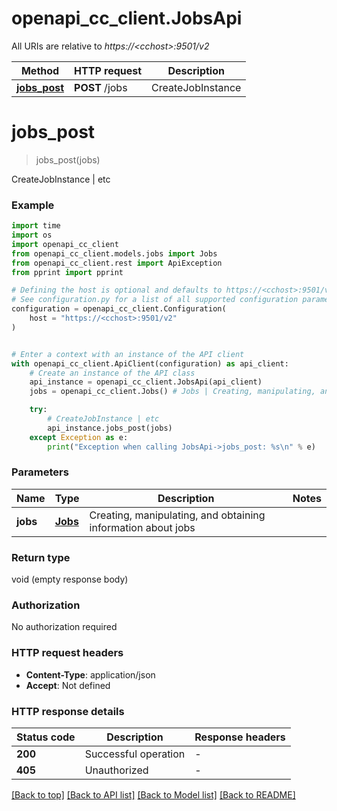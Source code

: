 # openapi_cc_client.JobsApi

All URIs are relative to *https://&lt;cchost&gt;:9501/v2*

Method | HTTP request | Description
------------- | ------------- | -------------
[**jobs_post**](JobsApi.md#jobs_post) | **POST** /jobs | CreateJobInstance | etc


# **jobs_post**
> jobs_post(jobs)

CreateJobInstance | etc

### Example

```python
import time
import os
import openapi_cc_client
from openapi_cc_client.models.jobs import Jobs
from openapi_cc_client.rest import ApiException
from pprint import pprint

# Defining the host is optional and defaults to https://<cchost>:9501/v2
# See configuration.py for a list of all supported configuration parameters.
configuration = openapi_cc_client.Configuration(
    host = "https://<cchost>:9501/v2"
)


# Enter a context with an instance of the API client
with openapi_cc_client.ApiClient(configuration) as api_client:
    # Create an instance of the API class
    api_instance = openapi_cc_client.JobsApi(api_client)
    jobs = openapi_cc_client.Jobs() # Jobs | Creating, manipulating, and obtaining information about jobs

    try:
        # CreateJobInstance | etc
        api_instance.jobs_post(jobs)
    except Exception as e:
        print("Exception when calling JobsApi->jobs_post: %s\n" % e)
```



### Parameters

Name | Type | Description  | Notes
------------- | ------------- | ------------- | -------------
 **jobs** | [**Jobs**](Jobs.md)| Creating, manipulating, and obtaining information about jobs | 

### Return type

void (empty response body)

### Authorization

No authorization required

### HTTP request headers

 - **Content-Type**: application/json
 - **Accept**: Not defined

### HTTP response details
| Status code | Description | Response headers |
|-------------|-------------|------------------|
**200** | Successful operation |  -  |
**405** | Unauthorized |  -  |

[[Back to top]](#) [[Back to API list]](../README.md#documentation-for-api-endpoints) [[Back to Model list]](../README.md#documentation-for-models) [[Back to README]](../README.md)

